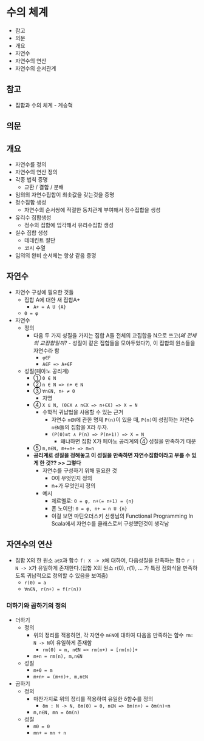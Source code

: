 # 수의 체계

- 참고
- 의문
- 개요
- 자연수
- 자연수의 연산
- 자연수의 순서관계

## 참고

- 집합과 수의 체계 - 계승혁

## 의문

## 개요

- 자연수를 정의
- 자연수의 연산 정의
- 각종 법칙 증명
  - 교환 / 결합 / 분배
- 임의의 자연수집합이 최솟값을 갖는것을 증명
- 정수집합 생성
  - 자연수의 순서쌍에 적절한 동치관계 부여해서 정수집합을 생성
- 유리수 집합생성
  - 정수의 집합에 입각해서 유리수집합 생성
- 실수 집합 생성
  - 데데킨트 절단
  - 코시 수열
- 임의의 완비 순서체는 항상 같음 증명

## 자연수

- 자연수 구성에 필요한 것들
  - 집합 A에 대한 새 집합A+
    - `A+ = A U {A}`
  - `0 = φ`
- 자연수
  - 정의
    - 다음 두 가지 성질을 가지는 집합 A들 전체의 교집합을 N으로 쓰고(*왜 전체의 교집합일까?* - 성질이 같은 집합들을 모아두었다?), 이 집합의 원소들을 자연수라 함
      - `φ∈F`
      - `A∈F => A+∈F`
  - 성질(페아노 공리계)
    - ① `0 ∈ N`
    - ② `n ∈ N => n+ ∈ N`
    - ③ `∀n∈N, n+ ≠ 0`
      - 자명
    - ④ `X ⊆ N, (0∈X ∧ n∈X => n+∈X) => X = N`
      - 수학적 귀납법을 사용할 수 있는 근거
        - 자연수 `n∈N`에 관한 명제 `P(n)`이 있을 때, `P(n)`이 성립하는 자연수 `n∈N`들의 집합을 X라 두자.
        - `(P(0)≡t ∧ P(n) => P(n+1)) => X = N`
          - 왜냐하면 집합 X가 페아노 공리계의 ④ 성질을 만족하기 때문
    - ⑤ `m,n∈N, m+=n+ => m=n`
    - **공리계로 성질을 정해놓고 이 성질을 만족하면 자연수집합이라고 부를 수 있게 한 것?? >> 그렇다**
      - 자연수를 구성하기 위해 필요한 것
        - 0이 무엇인지 정의
        - n+가 무엇인지 정의
      - 예시
        - 체르멜로: `0 = φ, n+(= n+1) = {n}`
        - 폰 노이만: `0 = φ, n+ = n U {n}`
        - 이걸 보면 마틴오더스키 선생님의 Functional Programming In Scala에서 자연수를 클래스로서 구성했던것이 생각남

## 자연수의 연산

- 집합 X의 한 원소 `a∈X`과 함수 `f: X -> X`에 대하여, 다음성질을 만족하는 함수 `r : N -> X`가 유일하게 존재한다.(집합 X의 원소 r(0), r(1), ... 가 특정 점화식을 만족하도록 귀납적으로 정의할 수 있음을 보여줌)
  - `r(0) = a`
  - `∀n∈N, r(n+) = f(r(n))`

### 더하기와 곱하기의 정의

- 더하기
  - 정의
    - 위의 정리를 적용하면, 각 자연수 `m∈N`에 대하여 다음을 만족하는 함수 `rm: N -> N`이 유일하게 존재함
      - `rm(0) = m, n∈N => rm(n+) = [rm(n)]+`
    - `m+n = rm(n), m,n∈N`
  - 성질
    - `m+0 = m`
    - `m+n+ = (m+n)+, m,n∈N`
- 곱하기
  - 정의
    - 마찬가지로 위의 정리를 적용하여 유일한 δ함수를 정의
      - `δm : N -> N, δm(0) = 0, n∈N => δm(n+) = δm(n)+m`
    - `m,n∈N, mn = δm(n)`
  - 성질
    - `m0 = 0`
    - `mn+ = mn + n`
